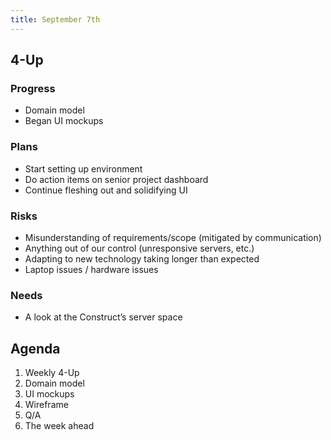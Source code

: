 ```yaml
---
title: September 7th
---
```


## 4-Up

### Progress
- Domain model
- Began UI mockups

### Plans
- Start setting up environment
- Do action items on senior project dashboard
- Continue fleshing out and solidifying UI

### Risks
- Misunderstanding of requirements/scope (mitigated by communication)
- Anything out of our control (unresponsive servers, etc.)
- Adapting to new technology taking longer than expected
- Laptop issues / hardware issues

### Needs
- A look at the Construct’s server space

## Agenda
1. Weekly 4-Up
2. Domain model
3. UI mockups
4. Wireframe
5. Q/A
6. The week ahead
